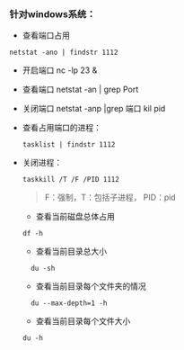 ### 针对windows系统：
- 查看端口占用
``` 
netstat -ano | findstr 1112
```

- 开启端口
nc -lp 23 &
- 查看端口
netstat -an | grep Port

- 关闭端口
netstat -anp |grep 端口
kil pid

- 查看占用端口的进程：
  ```
  tasklist | findstr 1112
  ```

- 关闭进程：
  ```
  taskkill /T /F /PID 1112
  ```
  > F：强制，T：包括子进程， PID：pid

  - 查看当前磁盘总体占用
   ```
  df -h
   ```
  - 查看当前目录总大小
  ```
    du -sh
  ```
  - 查看当前目录每个文件夹的情况
  ```
    du --max-depth=1 -h
  ```

  - 查看当前目录每个文件大小
  ```
  du -h 
  ```